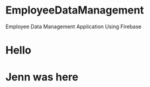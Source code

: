 # EmployeeDataManagement
Employee Data Management Application Using Firebase

# Hello
# Jenn was here